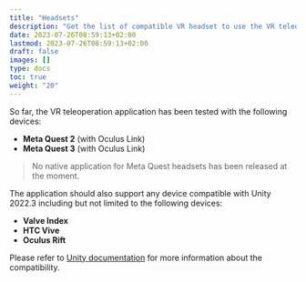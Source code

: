 ```yaml
---
title: "Headsets"
description: "Get the list of compatible VR headset to use the VR teleoperation app"
date: 2023-07-26T08:59:13+02:00
lastmod: 2023-07-26T08:59:13+02:00
draft: false
images: []
type: docs
toc: true
weight: "20"
---
```


So far, the VR teleoperation application has been tested with the following devices:
* **Meta Quest 2** (with Oculus Link)
* **Meta Quest 3** (with Oculus Link)

> No native application for Meta Quest headsets has been released at the moment.


The application should also support any device compatible with Unity 2022.3 including but not limited to the following devices:  
* **Valve Index**
* **HTC Vive**
* **Oculus Rift**


Please refer to [Unity documentation](https://docs.unity3d.com/2020.3/Documentation/Manual/VROverview.html) for more information about the compatibility.